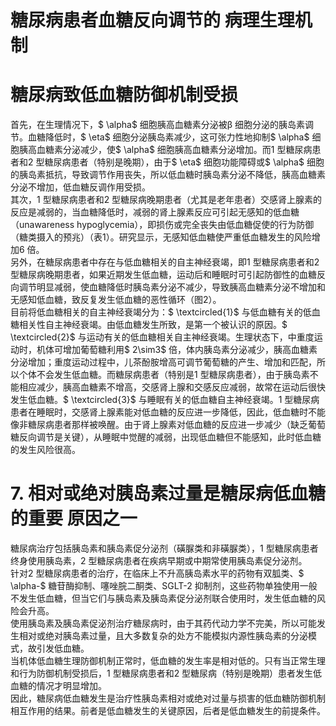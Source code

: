 # 糖尿病患者血糖反向调节的 病理生理机制  
#  糖尿病致低血糖防御机制受损  
首先，在生理情况下，$ \alpha$  细胞胰高血糖素分泌被β 细胞分泌的胰岛素调节。血糖降低时，$ \eta$  细胞分泌胰岛素减少，这可张力性地抑制$ \alpha$  细胞胰高血糖素分泌减少，使$ \alpha$  细胞胰高血糖素分泌增加。而1 型糖尿病患者和2 型糖尿病患者（特别是晚期），由于$ \eta$  细胞功能障碍或$ \alpha$  细胞的胰岛素抵抗，导致调节作用丧失，所以低血糖时胰岛素分泌不降低，胰高血糖素分泌不增加，低血糖反调作用受损。  
其次，1 型糖尿病患者和2 型糖尿病晚期患者（尤其是老年患者）交感肾上腺素的反应是减弱的，当血糖降低时，减弱的肾上腺素反应可引起无感知的低血糖（unawareness hypoglycemia），即损伤或完全丧失由低血糖促使的行为防御（糖类摄入的预兆）（表1）。研究显示，无感知低血糖使严重低血糖发生的风险增加6 倍。  
另外，在糖尿病患者中存在与低血糖相关的自主神经衰竭，即1 型糖尿病患者和2 型糖尿病晚期患者，如果近期发生低血糖，运动后和睡眠时可引起防御性的血糖反向调节明显减弱，使血糖降低时胰岛素分泌不减少，导致胰高血糖素分泌不增加和无感知低血糖，致反复发生低血糖的恶性循环（图2）。  
目前将低血糖相关的自主神经衰竭分为：$ \textcircled{1}$    与低血糖有关的低血糖相关性自主神经衰竭。由低血糖发生所致，是第一个被认识的原因。$ \textcircled{2}$    与运动有关的低血糖相关自主神经衰竭。生理状态下，中重度运动时，机体可增加葡萄糖利用$ 2\sim3$  倍，体内胰岛素分泌减少，胰高血糖素分泌增加；重度运动过程中，儿茶酚胺增高可调节葡萄糖的产生、增加和匹配，所以个体不会发生低血糖。而糖尿病患者（特别是1 型糖尿病患者），由于胰岛素不能相应减少，胰高血糖素不增高，交感肾上腺和交感反应减弱，故常在运动后很快发生低血糖。$ \textcircled{3}$    与睡眠有关的低血糖自主神经衰竭。1 型糖尿病患者在睡眠时，交感肾上腺素能对低血糖的反应进一步降低，因此，低血糖时不能像非糖尿病患者那样被唤醒。由于肾上腺素对低血糖的反应进一步减少（缺乏葡萄糖反向调节是关键），从睡眠中觉醒的减弱，出现低血糖但不能感知，此时低血糖的发生风险很高。  
# 7.  相对或绝对胰岛素过量是糖尿病低血糖的重要 原因之一  
糖尿病治疗包括胰岛素和胰岛素促分泌剂（磺脲类和非磺脲类），1 型糖尿病患者终身使用胰岛素，2 型糖尿病患者在疾病早期或中期常使用胰岛素促分泌剂。  
针对2 型糖尿病患者的治疗，在临床上不升高胰岛素水平的药物有双胍类、$ \alpha-$  糖苷酶抑制、噻唑脘二酮类、SGLT-2 抑制剂，这些药物单独使用一般不发生低血糖，但当它们与胰岛素及胰岛素促分泌剂联合使用时，发生低血糖的风险会升高。  
使用胰岛素及胰岛素促泌剂治疗糖尿病时，由于其药代动力学不完美，所以可能发生相对或绝对胰岛素过量，且大多数复杂的处方不能模拟内源性胰岛素的分泌模式，故引发低血糖。  
当机体低血糖生理防御机制正常时，低血糖的发生率是相对低的。只有当正常生理和行为防御机制受损后，1 型糖尿病患者和2 型糖尿病（特别是晚期）患者发生低血糖的情况才明显增加。  
因此，糖尿病低血糖发生是治疗性胰岛素相对或绝对过量与损害的低血糖防御机制相互作用的结果。前者是低血糖发生的关键原因，后者是低血糖发生的前提条件。  
